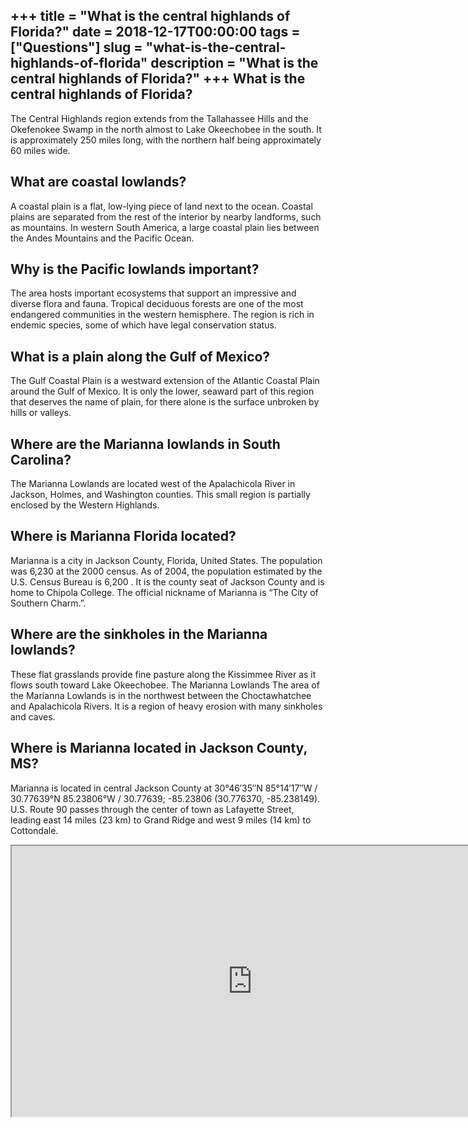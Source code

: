 +++
title = "What is the central highlands of Florida?"
date = 2018-12-17T00:00:00
tags = ["Questions"]
slug = "what-is-the-central-highlands-of-florida"
description = "What is the central highlands of Florida?"
+++
What is the central highlands of Florida?
-----------------------------------------

The Central Highlands region extends from the Tallahassee Hills and the Okefenokee Swamp in the north almost to Lake Okeechobee in the south. It is approximately 250 miles long, with the northern half being approximately 60 miles wide.

What are coastal lowlands?
--------------------------

A coastal plain is a flat, low-lying piece of land next to the ocean. Coastal plains are separated from the rest of the interior by nearby landforms, such as mountains. In western South America, a large coastal plain lies between the Andes Mountains and the Pacific Ocean.

Why is the Pacific lowlands important?
--------------------------------------

The area hosts important ecosystems that support an impressive and diverse flora and fauna. Tropical deciduous forests are one of the most endangered communities in the western hemisphere. The region is rich in endemic species, some of which have legal conservation status.

What is a plain along the Gulf of Mexico?
-----------------------------------------

The Gulf Coastal Plain is a westward extension of the Atlantic Coastal Plain around the Gulf of Mexico. It is only the lower, seaward part of this region that deserves the name of plain, for there alone is the surface unbroken by hills or valleys.

Where are the Marianna lowlands in South Carolina?
--------------------------------------------------

The Marianna Lowlands are located west of the Apalachicola River in Jackson, Holmes, and Washington counties. This small region is partially enclosed by the Western Highlands.

Where is Marianna Florida located?
----------------------------------

Marianna is a city in Jackson County, Florida, United States. The population was 6,230 at the 2000 census. As of 2004, the population estimated by the U.S. Census Bureau is 6,200 . It is the county seat of Jackson County and is home to Chipola College. The official nickname of Marianna is “The City of Southern Charm.”.

Where are the sinkholes in the Marianna lowlands?
-------------------------------------------------

These flat grasslands provide fine pasture along the Kissimmee River as it flows south toward Lake Okeechobee. The Marianna Lowlands The area of the Marianna Lowlands is in the northwest between the Choctawhatchee and Apalachicola Rivers. It is a region of heavy erosion with many sinkholes and caves.

Where is Marianna located in Jackson County, MS?
------------------------------------------------

Marianna is located in central Jackson County at 30°46′35″N 85°14′17″W / 30.77639°N 85.23806°W / 30.77639; -85.23806 (30.776370, -85.238149). U.S. Route 90 passes through the center of town as Lafayette Street, leading east 14 miles (23 km) to Grand Ridge and west 9 miles (14 km) to Cottondale.

<iframe allow="accelerometer; autoplay; clipboard-write; encrypted-media; gyroscope; picture-in-picture" allowfullscreen="" class="__youtube_prefs__  epyt-is-override  no-lazyload" data-no-lazy="1" data-origheight="433" data-origwidth="770" data-skipgform_ajax_framebjll="" height="433" id="_ytid_38066" loading="lazy" src="https://www.youtube.com/embed/q8u77h8h73w?enablejsapi=1&autoplay=0&cc_load_policy=0&cc_lang_pref=&iv_load_policy=1&loop=0&modestbranding=0&rel=1&fs=1&playsinline=0&autohide=2&theme=dark&color=red&controls=1&" title="YouTube player" width="770"></iframe>